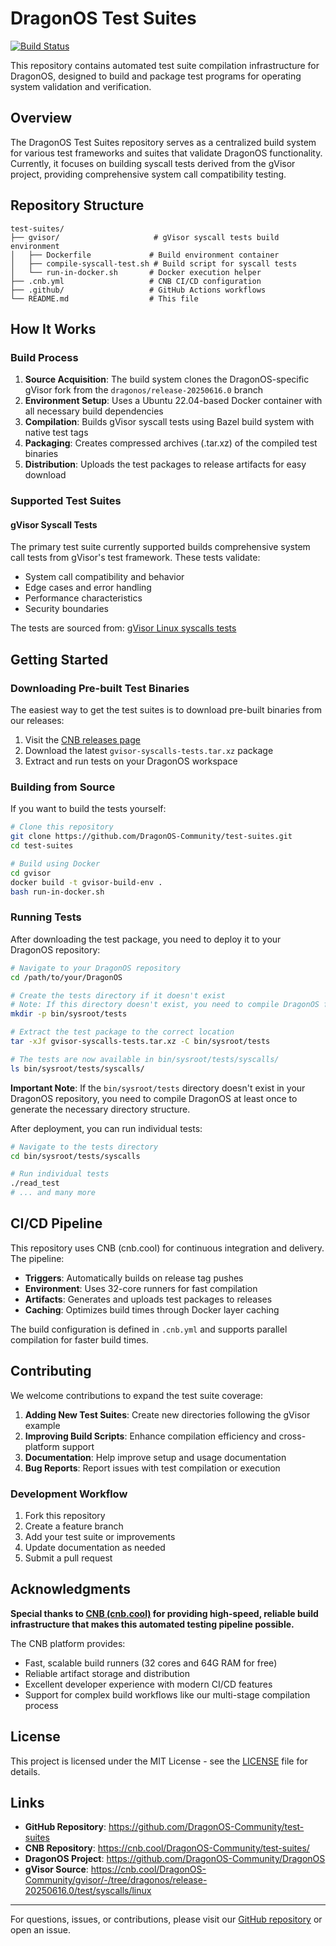 # DragonOS Test Suites

[![Build Status](https://cnb.cool/DragonOS-Community/test-suites/-/badge/git/latest/ci/status/tag_push
)](https://cnb.cool/DragonOS-Community/test-suites/-/badge/git/latest/ci/status/tag_push
)

This repository contains automated test suite compilation infrastructure for DragonOS, designed to build and package test programs for operating system validation and verification.

## Overview

The DragonOS Test Suites repository serves as a centralized build system for various test frameworks and suites that validate DragonOS functionality. Currently, it focuses on building syscall tests derived from the gVisor project, providing comprehensive system call compatibility testing.

## Repository Structure

```
test-suites/
├── gvisor/                     # gVisor syscall tests build environment
│   ├── Dockerfile             # Build environment container
│   ├── compile-syscall-test.sh # Build script for syscall tests
│   └── run-in-docker.sh       # Docker execution helper
├── .cnb.yml                   # CNB CI/CD configuration
├── .github/                   # GitHub Actions workflows
└── README.md                  # This file
```

## How It Works

### Build Process

1. **Source Acquisition**: The build system clones the DragonOS-specific gVisor fork from the `dragonos/release-20250616.0` branch
2. **Environment Setup**: Uses a Ubuntu 22.04-based Docker container with all necessary build dependencies
3. **Compilation**: Builds gVisor syscall tests using Bazel build system with native test tags
4. **Packaging**: Creates compressed archives (.tar.xz) of the compiled test binaries
5. **Distribution**: Uploads the test packages to release artifacts for easy download

### Supported Test Suites

#### gVisor Syscall Tests

The primary test suite currently supported builds comprehensive system call tests from gVisor's test framework. These tests validate:

- System call compatibility and behavior
- Edge cases and error handling
- Performance characteristics
- Security boundaries

The tests are sourced from: [gVisor Linux syscalls tests](https://cnb.cool/DragonOS-Community/gvisor/-/tree/dragonos/release-20250616.0/test/syscalls/linux)

## Getting Started

### Downloading Pre-built Test Binaries

The easiest way to get the test suites is to download pre-built binaries from our releases:

1. Visit the [CNB releases page](https://cnb.cool/DragonOS-Community/test-suites/)
2. Download the latest `gvisor-syscalls-tests.tar.xz` package
3. Extract and run tests on your DragonOS workspace

### Building from Source

If you want to build the tests yourself:

```bash
# Clone this repository
git clone https://github.com/DragonOS-Community/test-suites.git
cd test-suites

# Build using Docker
cd gvisor
docker build -t gvisor-build-env .
bash run-in-docker.sh
```

### Running Tests

After downloading the test package, you need to deploy it to your DragonOS repository:

```bash
# Navigate to your DragonOS repository
cd /path/to/your/DragonOS

# Create the tests directory if it doesn't exist
# Note: If this directory doesn't exist, you need to compile DragonOS first
mkdir -p bin/sysroot/tests

# Extract the test package to the correct location
tar -xJf gvisor-syscalls-tests.tar.xz -C bin/sysroot/tests

# The tests are now available in bin/sysroot/tests/syscalls/
ls bin/sysroot/tests/syscalls/
```

**Important Note**: If the `bin/sysroot/tests` directory doesn't exist in your DragonOS repository, you need to compile DragonOS at least once to generate the necessary directory structure.

After deployment, you can run individual tests:

```bash
# Navigate to the tests directory
cd bin/sysroot/tests/syscalls

# Run individual tests
./read_test
# ... and many more
```

## CI/CD Pipeline

This repository uses CNB (cnb.cool) for continuous integration and delivery. The pipeline:

- **Triggers**: Automatically builds on release tag pushes
- **Environment**: Uses 32-core runners for fast compilation
- **Artifacts**: Generates and uploads test packages to releases
- **Caching**: Optimizes build times through Docker layer caching

The build configuration is defined in `.cnb.yml` and supports parallel compilation for faster build times.

## Contributing

We welcome contributions to expand the test suite coverage:

1. **Adding New Test Suites**: Create new directories following the gVisor example
2. **Improving Build Scripts**: Enhance compilation efficiency and cross-platform support
3. **Documentation**: Help improve setup and usage documentation
4. **Bug Reports**: Report issues with test compilation or execution

### Development Workflow

1. Fork this repository
2. Create a feature branch
3. Add your test suite or improvements
4. Update documentation as needed
5. Submit a pull request

## Acknowledgments

**Special thanks to [CNB (cnb.cool)](https://cnb.cool) for providing high-speed, reliable build infrastructure that makes this automated testing pipeline possible.**

The CNB platform provides:
- Fast, scalable build runners (32 cores and 64G RAM for free)
- Reliable artifact storage and distribution
- Excellent developer experience with modern CI/CD features
- Support for complex build workflows like our multi-stage compilation process

## License

This project is licensed under the MIT License - see the [LICENSE](LICENSE) file for details.

## Links

- **GitHub Repository**: https://github.com/DragonOS-Community/test-suites
- **CNB Repository**: https://cnb.cool/DragonOS-Community/test-suites/
- **DragonOS Project**: https://github.com/DragonOS-Community/DragonOS
- **gVisor Source**: https://cnb.cool/DragonOS-Community/gvisor/-/tree/dragonos/release-20250616.0/test/syscalls/linux

---

For questions, issues, or contributions, please visit our [GitHub repository](https://github.com/DragonOS-Community/test-suites) or open an issue.

